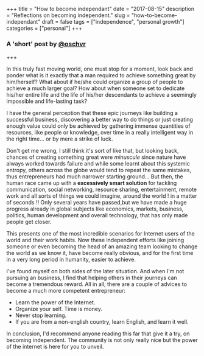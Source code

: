 +++
title = "How to become independant"
date = "2017-08-15"
description = "Reflections on becoming independent."
slug = "how-to-become-independant"
draft = false
tags = ["independence", "personal growth"]
categories = ["personal"]
+++

### A 'short' post by [@oschvr](http://twitter.com/oschvr)

+++

In this truly fast moving world, one must stop for a moment, look back and ponder what is it exactly that a man required to achieve something great by him/herself? What about if he/she could organize a group of people to achieve a much larger goal? How about when someone set to dedicate his/her entire life and the life of his/her descendants to achieve a seemingly impossible and life-lasting task?

I have the general perception that these epic journeys like building a successful business, discovering a better way to do things or just creating enough value could only be achieved by gathering immense quantities of resources, like people or knowledge, over time in a really intelligent way in the right time... or by mere a strike of luck.

Don't get me wrong, I still think it's sort of like that, but looking back, chances of creating something great were _minuscule_ since nature have always worked towards failure and while some learnt about this systemic entropy, others across the globe would tend to repeat the same mistakes, thus entrepreneurs had much narrower starting ground... But then, the human race came up with a **excessively smart solution** for tackling communication, social networking, resource sharing, entertainment, remote work and all sorts of things we could imagine, around the world ! in a matter of seconds !! Only several years have passed,but we have made a huge progress already in global subjects like economics, markets, business, politics, human development and overall technology, that has only made people get closer.

This presents one of the most incredible scenarios for Internet users of the world and their work habits. Now these independent efforts like joining someone or even becoming the head of an amazing team looking to change the world as we know it, have become really obvious, and for the first time in a very long period in humanity, easier to achieve.

I've found myself on both sides of the later situation. And when I'm not pursuing an business, I find that helping others in their journeys can become a tremendous reward. All in all, there are a couple of advices to become a much more competent entrepreneur:

- Learn the power of the Internet.
- Organize your self. Time is money.
- Never stop learning.
- If you are from a non-english country, learn English, and learn it well.

In conclusion, I'd recommend anyone reading this far that give it a try, on becoming independent. The community is not only really nice but the power of the internet is here for you to unveil.
